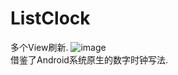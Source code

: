 # ListClock
多个View刷新.
![image](https://github.com/q422013/IMChat/blob/master/refresh.png)
  <br>借鉴了Android系统原生的数字时钟写法.
